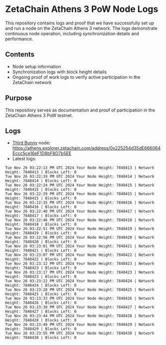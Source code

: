 # ZetaChain Athens 3 PoW Node Logs
This repository contains logs and proof that we have successfully set up and run a node on the ZetaChain Athens 3 network. The logs demonstrate continuous node operation, including synchronization details and performance.

## Contents
- Node setup information
- Synchronization logs with block height details
- Ongoing proof of work logs to verify active participation in the ZetaChain network

## Purpose
This repository serves as documentation and proof of participation in the ZetaChain Athens 3 PoW testnet.

## Logs

- [Third Bunny](https://thirdbunny.xyz/) node: https://athens.explorer.zetachain.com/address/0x225254d35dE666064Eccc5ce16eF1D8bF8D7b5EE
- Latest logs:
```
Tue Nov 26 03:22:13 PM UTC 2024 Your Node Height: 7848413 | Network Height: 7848413 | Blocks Left: 0
Tue Nov 26 03:22:19 PM UTC 2024 Your Node Height: 7848414 | Network Height: 7848414 | Blocks Left: 0
Tue Nov 26 03:22:24 PM UTC 2024 Your Node Height: 7848415 | Network Height: 7848415 | Blocks Left: 0
Tue Nov 26 03:22:29 PM UTC 2024 Your Node Height: 7848415 | Network Height: 7848415 | Blocks Left: 0
Tue Nov 26 03:22:35 PM UTC 2024 Your Node Height: 7848416 | Network Height: 7848416 | Blocks Left: 0
Tue Nov 26 03:22:40 PM UTC 2024 Your Node Height: 7848417 | Network Height: 7848417 | Blocks Left: 0
Tue Nov 26 03:22:46 PM UTC 2024 Your Node Height: 7848418 | Network Height: 7848418 | Blocks Left: 0
Tue Nov 26 03:22:51 PM UTC 2024 Your Node Height: 7848419 | Network Height: 7848419 | Blocks Left: 0
Tue Nov 26 03:22:56 PM UTC 2024 Your Node Height: 7848420 | Network Height: 7848420 | Blocks Left: 0
Tue Nov 26 03:23:01 PM UTC 2024 Your Node Height: 7848421 | Network Height: 7848421 | Blocks Left: 0
Tue Nov 26 03:23:07 PM UTC 2024 Your Node Height: 7848422 | Network Height: 7848422 | Blocks Left: 0
Tue Nov 26 03:23:12 PM UTC 2024 Your Node Height: 7848423 | Network Height: 7848423 | Blocks Left: 0
Tue Nov 26 03:23:17 PM UTC 2024 Your Node Height: 7848423 | Network Height: 7848423 | Blocks Left: 0
Tue Nov 26 03:23:22 PM UTC 2024 Your Node Height: 7848424 | Network Height: 7848424 | Blocks Left: 0
Tue Nov 26 03:23:28 PM UTC 2024 Your Node Height: 7848425 | Network Height: 7848425 | Blocks Left: 0
Tue Nov 26 03:23:33 PM UTC 2024 Your Node Height: 7848426 | Network Height: 7848426 | Blocks Left: 0
Tue Nov 26 03:23:39 PM UTC 2024 Your Node Height: 7848427 | Network Height: 7848427 | Blocks Left: 0
Tue Nov 26 03:23:44 PM UTC 2024 Your Node Height: 7848428 | Network Height: 7848428 | Blocks Left: 0
Tue Nov 26 03:23:49 PM UTC 2024 Your Node Height: 7848429 | Network Height: 7848429 | Blocks Left: 0
Tue Nov 26 03:23:55 PM UTC 2024 Your Node Height: 7848430 | Network Height: 7848430 | Blocks Left: 0
```
